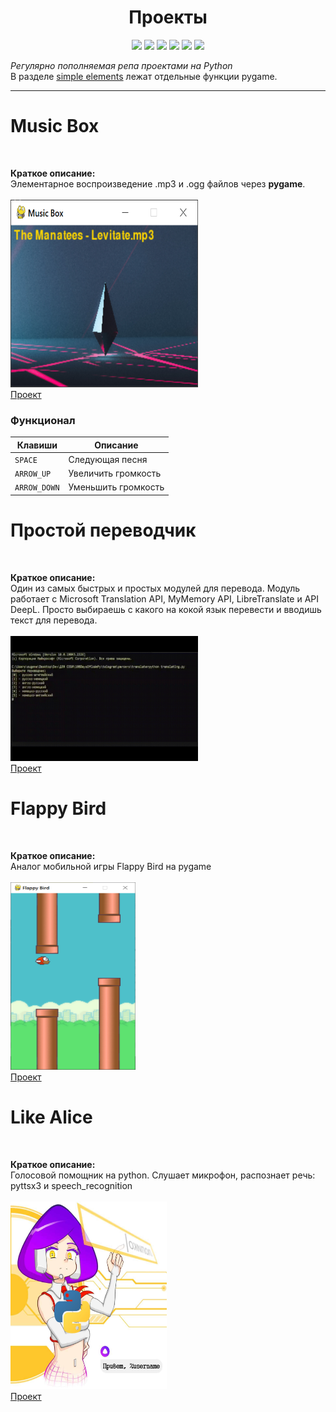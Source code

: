
<h1 align="center">Проекты</h1>

<p align="left">
 
</p>

<p align="right">
  


<p align="center">
  <img src="https://img.shields.io/badge/made%20on-python-blue" >
  <img src="https://img.shields.io/badge/frameworks-brightgreen">
  <img src="https://img.shields.io/github/license/jonotyan/python">
  <img src="https://img.shields.io/badge/%20-%20-white" >
  <a href="https://t.me/openlaketv"><img src="https://img.shields.io/badge/%20more%20guides-here-informational"></a>
  <img src="https://img.shields.io/github/stars/jonotyan/python">
</p>

_Регулярно пополняемая репа проектами на Python_<br>
В разделе <a href="https://github.com/jonotyan/python/tree/main/2D%20games/pygame/simple%20elements">simple elements</a> лежат отдельные функции pygame.

---

<div>
 <h1>Music Box</h1> <br>
 <p>
   <b>Краткое описание:</b><br>
   Элементарное воспроизведение .mp3 и .ogg файлов через <b>pygame</b>. <br><br>
   <img src="PROJEC_IMGS/musicbox.png" alt='Главный экран игры' width='300' height='300'>
   <br><a href="https://github.com/jonotyan/python/tree/main/2D%20games/pygame/musicBox">Проект</a>
 </p>
 <h3>Функционал</h3>
 
 | Клавиши     | Описание            |
 | ----------- | --------------------|
 | `SPACE`     | Следующая песня     |
 | `ARROW_UP`  | Увеличить громкость |
 | `ARROW_DOWN`| Уменьшить громкость |
 
</div>


<div>
 <h1>Простой переводчик</h1> <br>
 <p>
   <b>Краткое описание:</b><br>
   Один из самых быстрых и простых модулей для перевода. Модуль работает с Microsoft Translation API, MyMemory API, LibreTranslate и API DeepL. Просто выбираешь с какого на кокой язык перевести и вводишь текст для перевода.<br><br>
   <img src="PROJEC_IMGS/transl.gif" alt='' width='300' height='200'>
   <br><a href="https://github.com/jonotyan/python/blob/main/cmd/translater/translating.py">Проект</a>
 </p>
</div>


<div>
 <h1>Flappy Bird</h1> <br>
 <p>
   <b>Краткое описание:</b><br>
   Аналог мобильной игры Flappy Bird на pygame<br><br>
   <img src="PROJEC_IMGS/birds.png" alt='' width='200' height='300'>
   <br><a href="https://github.com/jonotyan/python/tree/main/2D%20games/pygame/FlappyBird">Проект</a>
 </p>
</div>


<div>
 <h1>Like Alice</h1> <br>
 <p>
   <b>Краткое описание:</b><br>
   Голосовой помощник на python. Слушает микрофон, распознает речь: pyttsx3 и speech_recognition<br><br>
   <img src="PROJEC_IMGS/alisa.jpg" alt='' width='250' height='300'>
   <br><a href="https://github.com/jonotyan/python/blob/main/desktopApps/Alice/app.py">Проект</a>
 </p>
</div>
